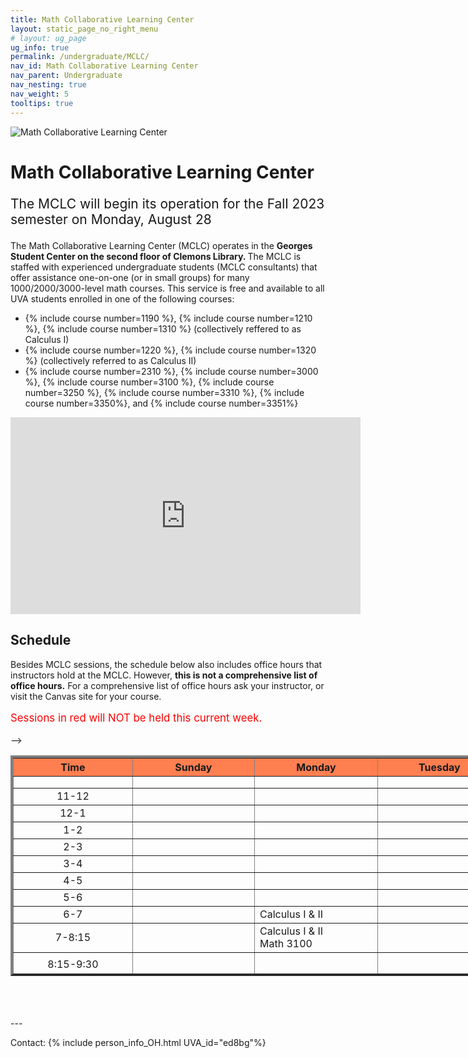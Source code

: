 ```yaml
---
title: Math Collaborative Learning Center
layout: static_page_no_right_menu
# layout: ug_page
ug_info: true
permalink: /undergraduate/MCLC/
nav_id: Math Collaborative Learning Center
nav_parent: Undergraduate
nav_nesting: true
nav_weight: 5
tooltips: true
---
```


<img src="{{site.url}}/undergraduate/MCLC/MCLC_logo.png" style="max-width:70%;max-height:350px;height:auto;width:auto;" alt="Math Collaborative Learning Center">

<h1 class="mb-4">Math Collaborative Learning Center</h1>

<!-- <p style="font-size:150%;color:Red;"> The last day of operation for the Spring 2023 semester is Tuesday, May 2.
<br> Some Calculus I & II sessions will continue through Monday, May 8 </p> -->
<p style="font-size:150%;"> The MCLC will begin its operation for the Fall 2023 semester on Monday, August 28 </p>
<!-- <p style="font-size:150%;"> The MCLC is now open for the Spring 2022 semester! </p> -->

The Math Collaborative Learning Center (MCLC) operates in the <b> Georges Student Center on the second floor of Clemons Library. </b> The MCLC is staffed with experienced undergraduate students (MCLC consultants) that offer assistance one-on-one (or in small groups) for many 1000/2000/3000-level math courses. This service is free and available to all UVA students enrolled in one of the following courses: <br>
<ul>
 <li> {% include course number=1190 %}, {% include course number=1210 %}, {% include course number=1310 %} (collectively reffered to as Calculus I) </li>
 <li> {% include course number=1220 %}, {% include course number=1320 %} (collectively referred to as Calculus II) </li>
 <li> {% include course number=2310 %}, {% include course number=3000 %}, {% include course number=3100 %}, {% include course number=3250 %}, {% include course number=3310 %}, {% include course number=3350%}, and {% include course number=3351%} </li>
</ul>

<!-- Due to the ongoing situation with COVID-19 all MCLC sessions for the Spring 2021 semester will be held virtually, via Zoom (links found in the table below). Here are a few things that you should have in mind before joining a session:
<ul>
 <li> In order to join an MCLC session, <b> use a Zoom account that is associated with your UVA credentials. </b> </li>
 <li> Join a session from a quite environment. If you intend to have your web camera on, make sure your surroundings and attire are appropriate.</li>
 <li> Be prepared to share your questions with your consultant. You can share your browser, documents open on your desktop interface (like PDFs), or your entire screen, by clicking the green "Share Screen" button found on Zoom's toolbar. You may also share a document via Zoom's Chat tool, by clicking "File" and uploading your document there. <em> Sharing options may be limited depending on the version of Zoom you are using.</em> Your consultant may offer a different way to share.</li>
 <li> Once you join a session, a consulant will assign you to a (virtual) room for the course for which you need help. This process may take a couple of minutes.</li>
</ul> -->


<iframe width="560" height="315" src="https://www.youtube.com/embed/QNGNmmVGzDQ" title="YouTube video player" frameborder="0" allow="accelerometer; autoplay; clipboard-write; encrypted-media; gyroscope; picture-in-picture" allowfullscreen></iframe>

<br>

<!-- <p style="font-size:120%;color:coral;"> If you have joined an MCLC session this semester please take a couple of minutes to complete this 
<a href="https://virginia.az1.qualtrics.com/jfe/form/SV_5pyBzLjZP1U6xdI">survey</a>. We appreciate your feedback. </p> -->

<h2 class="mb-4 mt-4">Schedule </h2>

<!-- <p style="font-size:120%;color:red;"> The MCLC will remain closed during Reading Days, October 1 - October 4. </p> -->
<p> Besides MCLC sessions, the schedule below also includes office hours that instructors hold at the MCLC. However, <b> this is not a comprehensive list of office hours.</b> For a comprehensive list of office hours ask your instructor, or visit the Canvas site for your course. </p>
<!-- <p style="font-size:120%;"> TBA </p> -->
<p style="font-size:120%;color:red;"> Sessions in red will NOT be held this current week. </p> 


<table cellpadding="6px" border="4px" cellspacing="0" style="border-collapse: collapse; height: 353px; width: 1400px;">
<thead style="background-color: coral; text-align: center;">
<tr style="text-align: center; height: 19px;">
<th style="width: 90px; height: 19px;">Time</th>
<th style="width: 153.422px; height: 19px;">Sunday</th>
<th style="width: 224.594px; height: 19px;">Monday</th>
<th style="width: 234.625px; height: 19px;">Tuesday</th>
<th style="width: 171.453px; height: 19px;">Wednesday</th>
<th style="width: 218.578px; height: 19px;">Thursday</th>
<th style="width: 245.703px; height: 19px;">Friday</th>
</tr>
</thead>
<tbody>
<!-- <tr style="height: 19px;">
<td style="width: 90px; height: 19px; text-align: center;">10-11</td>
<td style="width: 153.422px; height: 19px;"></td>
<td style="width: 235px; height: 19px;">  </td> <!-- M -->
<td style="width: 235px; height: 19px;">  </td>
<td style="width: 235px; height: 19px;"> </td> <!-- W -->
<td style="width: 235px; height: 19px;">  </td>
<td style="width: 235px; height: 19px;">  </td>
</tr> -->
<tr style="height: 19px;">
<td style="width: 90px; height: 19px; text-align: center;">11-12</td>
<td style="width: 153.422px; height: 19px;"></td>
<td style="width: 235px; height: 19px;"> <!-- Math 1220 Office Hours <br/> Math 1310 Office Hours --> </td> <!-- M -->
<td style="width: 235px; height: 19px;">  </td>
<td style="width: 235px; height: 19px;">  </td> <!-- W -->
<td style="width: 235px; height: 19px;"> </td>
<td style="width: 235px; height: 19px;">  </td>
</tr>
<tr style="height: 19px;">
<td style="width: 90px; height: 19px; text-align: center;">12-1</td>
<td style="width: 153.422px; height: 19px;"></td>
<td style="width: 235px; height: 19px;">  </td> <!-- M -->
<td style="width: 235px; height: 19px;"></td>
<td style="width: 235px; height: 19px;">  </td> <!-- W -->
<td style="width: 235px; height: 19px;">  </td>
<td style="width: 235px; height: 19px;"></td>
</tr>
<tr style="height: 19px;">
<td style="width: 90px; height: 19px; text-align: center;">1-2</td>
<td style="width: 153.422px; height: 19px;"></td>
<td style="width: 235px; height: 19px;"> </td> <!-- M --> 
<td style="width: 235px; height: 19px;">  </td>
<td style="width: 235px; height: 19px;">  </td> <!-- W -->
<td style="width: 235px; height: 19px;"> </td>
<td style="width: 235px; height: 19px;"> </td>
</tr>
<tr style="height: 19px;">
<td style="width: 90px; height: 10px; text-align: center;">2-3</td>
<td style="width: 153.422px; height: 10px;"></td>
<td style="width: 224.594px; height: 10px;"></td> <!-- M -->
<td style="width: 234.625px; height: 10px;">  </td>
<td style="width: 171.453px; height: 10px;">  </td> <!-- W -->
<td style="width: 218.578px; height: 10px;"> </td>
<td style="width: 245.703px; height: 10px;">  </td>
</tr>
<tr style="height: 19px;">
<td style="width: 90px; height: 19px; text-align: center;">3-4</td>
<td style="width: 153.422px; height: 19px;"> </td>
<td style="width: 224.594px; height: 19px;">  </td> <!-- M -->
<td style="width: 234.625px; height: 19px;">  </td>
<td style="width: 171.453px; height: 19px;">  </td> <!-- W -->
<td style="width: 218.578px; height: 19px;">  </td>
<td style="width: 245.703px; height: 19px;"> Calculus I & II </td>
</tr>
<tr style="height: 19px;">
<td style="width: 90px; height: 19px; text-align: center;">4-5</td>
<td style="width: 153.422px; height: 19px;">  </td>
<td style="width: 224.594px; height: 19px;">  </td> <!-- M -->
<td style="width: 234.625px; height: 19px;"> </td>
<td style="width: 171.453px; height: 19px;"> Calculus I & II </td> <!-- W -->
<td style="width: 218.578px; height: 19px;"> Calculus I & II </td>
<td style="width: 245.703px; height: 19px;"> Math 2310 </td>
</tr>
<tr style="height: 19px;">
<td style="width: 90px; text-align: center; height: 19px;">5-6</td>
<td style="width: 153.422px; height: 19px;"> </td>
<td style="width: 224.594px; height: 19px;">  </td> <!-- M -->
<td style="width: 234.625px; height: 19px;"> <!-- Calculus I & II --> </td>
<td style="width: 235px; height: 19px;color:Red;">  </td> <!-- W -->
<td style="width: 218.578px; height: 19px;">  </td>
<td style="width: 245.703px; height: 19px;"></td>
</tr>
<tr style="height: 10px;">
<td style="width: 90px; text-align: center; height: 10px;">6-7</td>
<td style="width: 153.422px; height: 10px;"></td>
<td style="width: 235px; height: 10px;"> Calculus I & II </td> <!-- M -->
<td style="width: 234.625px; height: 10px;"> </td>
<td style="width: 171.453px; height: 10px;"> <!-- Calculus I & II --> </td> <!--W-->
<td style="width: 218.578px; height: 10px;"></td>
<td style="width: 245.703px; height: 10px;"></td>
</tr>
<tr style="height: 38px;">
<td style="width: 90px; height: 38px; text-align: center;">7-8:15</td>
<td style="width: 153.422px; height: 38px;"> </td>
<td style="width: 224.594px; height: 38px;">  Calculus I & II  <br/> Math 3100 </td> <!-- M -->
<td style="width: 235px; height: 38px;">  </td>
<td style="width: 171.453px; height: 38px;">  </td> <!-- W -->
<td style="width: 218.578px; height: 38px;"></td>
<td style="width: 245.703px; height: 38px;"></td>
</tr>
<tr style="height: 38px;">
<td style="width: 90px; height: 38px; text-align: center;">8:15-9:30</td>
<td style="width: 153.422px; height: 38px;"></td>
<td style="width: 224.594px; height: 38px;">  </td> <!-- M -->
<td style="width: 234.625px; height: 38px;">  </td>
<td style="width: 171.453px; height: 38px;"> </td> <!-- W -->
<td style="width: 218.578px; height: 38px;"></td>
<td style="width: 245.703px; height: 38px;"></td>
</tr>
</tbody>
</table>

<br>

<!-- <h2 class="mb-4 mt-4">MCLC at Gilmer Hall </h2>

<p> This semester the MCLC offers a few sessions at a second location, <b>Gilmer 490</b>, as part of pilot program. </p> -->

<br>

<!-- <p> <b>Calculus I (Math 1190/1210, Math 1310):</b> Tuesday & Wednseday, 5-6 pm</p> -->
<!-- <p style="font-size:100%;"> <b>Math 1220:</b> Monday & Wednseday, 5-6 pm  (not held the week of the exam)</p> -->

<br>
---

Contact: {% include person_info_OH.html UVA_id="ed8bg"%}
